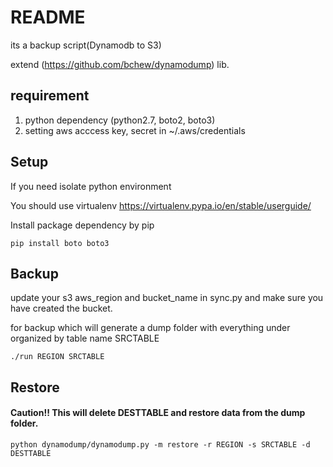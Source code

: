 
README
=================

its a backup script(Dynamodb to S3)

extend (https://github.com/bchew/dynamodump) lib.

requirement
---------
1. python dependency (python2.7, boto2, boto3)
2. setting aws acccess key, secret in ~/.aws/credentials

Setup
---------------

If you need isolate python environment

You should use virtualenv https://virtualenv.pypa.io/en/stable/userguide/

Install package dependency by pip

```
pip install boto boto3
```

Backup
---------------

update your s3 aws_region and bucket_name in sync.py and make sure you have created the bucket.

for backup which will generate a dump folder with everything under organized by table name SRCTABLE

```
./run REGION SRCTABLE
```

Restore
---------------

#### Caution!! This will delete DESTTABLE and restore data from the dump folder.

```
python dynamodump/dynamodump.py -m restore -r REGION -s SRCTABLE -d DESTTABLE
```



